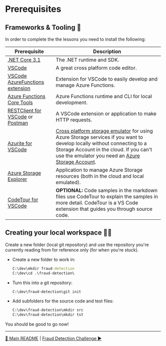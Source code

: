 # Prerequisites

## Frameworks & Tooling 🧰

In order to complete the the lessons you need to install the following:

|Prerequisite|Description
|-|-
|[.NET Core 3.1](https://dotnet.microsoft.com/download/dotnet-core)|The .NET runtime and SDK.
|[VSCode](https://code.visualstudio.com/Download)|A great cross platform code editor.
|[VSCode AzureFunctions extension](https://github.com/Microsoft/vscode-azurefunctions)|Extension for VSCode to easily develop and manage Azure Functions.
|[Azure Functions Core Tools](https://github.com/Azure/azure-functions-core-tools)|Azure Functions runtime and CLI for local development.
|[RESTClient for VSCode](https://marketplace.visualstudio.com/items?itemName=humao.rest-client) or [Postman](https://www.postman.com/)|A VSCode extension or application to make HTTP requests.
|[Azurite for VSCode](https://marketplace.visualstudio.com/items?itemName=Azurite.azurite)|[Cross platform storage emulator](https://docs.microsoft.com/en-us/azure/storage/common/storage-use-azurite?tabs=visual-studio) for using Azure Storage services if you want to develop locally without connecting to a Storage Account in the cloud. If you can't use the emulator you need an [Azure Storage Account](https://docs.microsoft.com/en-us/azure/storage/common/storage-account-create?tabs=azure-portal).
|[Azure Storage Explorer](https://azure.microsoft.com/en-us/features/storage-explorer/)|Application to manage Azure Storage resources (both in the cloud and local emulated).
|[CodeTour for VSCode](https://marketplace.visualstudio.com/items?itemName=vsls-contrib.codetour)|**OPTIONAL:** Code samples in the markdown files use CodeTour to explain the samples in more detail. CodeTour is a VS Code extension that guides you through source code.

## Creating your local workspace 👩‍💻

Create a new folder (local git repository) and use the repository you're currently reading from for reference only (for when you're stuck).

- Create a new folder to work in:

    ```cmd
    C:\dev\mkdir fraud-detection
    C:\dev\cd .\fraud-detection\
    ```

- Turn this into a git repository:

    ```cmd
    C:\dev\fraud-detection\git init
    ```

- Add subfolders for the source code and test files:

    ```cmd
    C:\dev\fraud-detection\mkdir src
    C:\dev\fraud-detection\mkdir tst
    ```

You should be good to go now!

---
[🔼 Main README](../../README.md) | [Fraud Detection Challenge ▶](frauddetection.md)
